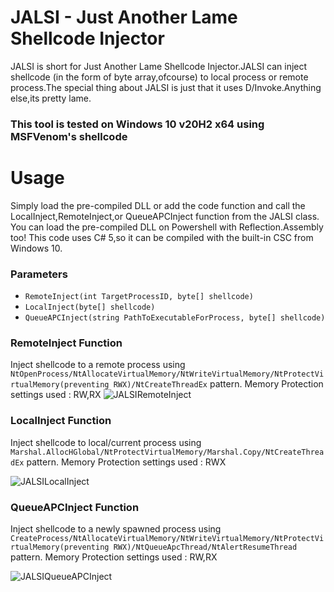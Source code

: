 # JALSI - Just Another Lame Shellcode Injector
JALSI is short for Just Another Lame Shellcode Injector.JALSI can inject shellcode (in the form of byte array,ofcourse) to local process or remote process.The special thing about JALSI is just that it uses D/Invoke.Anything else,its pretty lame.
### This tool is tested on Windows 10 v20H2 x64 using MSFVenom's shellcode
# Usage
Simply load the pre-compiled DLL or add the code function and call the LocalInject,RemoteInject,or QueueAPCInject function from the JALSI class. You can load the pre-compiled DLL on Powershell with Reflection.Assembly too! This code uses C# 5,so it can be compiled with the built-in CSC from Windows 10.
### Parameters
- `RemoteInject(int TargetProcessID, byte[] shellcode)`
- `LocalInject(byte[] shellcode)`
- `QueueAPCInject(string PathToExecutableForProcess, byte[] shellcode)`
### RemoteInject Function 
Inject shellcode to a remote process using `NtOpenProcess/NtAllocateVirtualMemory/NtWriteVirtualMemory/NtProtectVirtualMemory(preventing RWX)/NtCreateThreadEx` pattern.
Memory Protection settings used : RW,RX
![JALSIRemoteInject](https://user-images.githubusercontent.com/41237415/123536377-1d13e580-d754-11eb-9511-f1a10aa8444f.png)


### LocalInject Function
Inject shellcode to local/current process using `Marshal.AllocHGlobal/NtProtectVirtualMemory/Marshal.Copy/NtCreateThreadEx` pattern.
Memory Protection settings used : RWX

![JALSILocalInject](https://user-images.githubusercontent.com/41237415/123536372-16856e00-d754-11eb-8e27-43f25509b049.png)


### QueueAPCInject Function 
Inject shellcode to a newly spawned process using `CreateProcess/NtAllocateVirtualMemory/NtWriteVirtualMemory/NtProtectVirtualMemory(preventing RWX)/NtQueueApcThread/NtAlertResumeThread` pattern.
Memory Protection settings used : RW,RX

![JALSIQueueAPCInject](https://user-images.githubusercontent.com/41237415/123536357-0a99ac00-d754-11eb-8573-218a8b1fa777.png)


